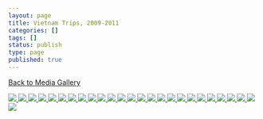 ```yaml
---
layout: page
title: Vietnam Trips, 2009-2011
categories: []
tags: []
status: publish
type: page
published: true
---
```

<p><a title="Gallery" href="/media/">Back to Media Gallery</a></p>
<!-- Darkbox -->
<div class="darkbox">
<a href="http://vietnamvac.isamonkey.org/gallery/vietnam-2009-2011/boat-on-halong.jpg" data-darkbox="vietnam-2009-2011">
  <img src="http://vietnamvac.isamonkey.org/gallery/vietnam-2009-2011/thumbs/boat-on-halong.jpg" />
</a>
<a href="http://vietnamvac.isamonkey.org/gallery/vietnam-2009-2011/dsc08398.jpg" data-darkbox="vietnam-2009-2011">
  <img src="http://vietnamvac.isamonkey.org/gallery/vietnam-2009-2011/thumbs/dsc08398.jpg" />
</a>
<a href="http://vietnamvac.isamonkey.org/gallery/vietnam-2009-2011/dsc09502.jpg" data-darkbox="vietnam-2009-2011">
  <img src="http://vietnamvac.isamonkey.org/gallery/vietnam-2009-2011/thumbs/dsc09502.jpg" />
</a>
<a href="http://vietnamvac.isamonkey.org/gallery/vietnam-2009-2011/dsc09504.jpg" data-darkbox="vietnam-2009-2011">
  <img src="http://vietnamvac.isamonkey.org/gallery/vietnam-2009-2011/thumbs/dsc09504.jpg" />
</a>
<a href="http://vietnamvac.isamonkey.org/gallery/vietnam-2009-2011/dsc_0103.jpg" data-darkbox="vietnam-2009-2011">
  <img src="http://vietnamvac.isamonkey.org/gallery/vietnam-2009-2011/thumbs/dsc_0103.jpg" />
</a>
<a href="http://vietnamvac.isamonkey.org/gallery/vietnam-2009-2011/dsc_0104.jpg" data-darkbox="vietnam-2009-2011">
  <img src="http://vietnamvac.isamonkey.org/gallery/vietnam-2009-2011/thumbs/dsc_0104.jpg" />
</a>
<a href="http://vietnamvac.isamonkey.org/gallery/vietnam-2009-2011/dsc_0107.jpg" data-darkbox="vietnam-2009-2011">
  <img src="http://vietnamvac.isamonkey.org/gallery/vietnam-2009-2011/thumbs/dsc_0107.jpg" />
</a>
<a href="http://vietnamvac.isamonkey.org/gallery/vietnam-2009-2011/dsc_0108.jpg" data-darkbox="vietnam-2009-2011">
  <img src="http://vietnamvac.isamonkey.org/gallery/vietnam-2009-2011/thumbs/dsc_0108.jpg" />
</a>
<a href="http://vietnamvac.isamonkey.org/gallery/vietnam-2009-2011/dsc_0109.jpg" data-darkbox="vietnam-2009-2011">
  <img src="http://vietnamvac.isamonkey.org/gallery/vietnam-2009-2011/thumbs/dsc_0109.jpg" />
</a>
<a href="http://vietnamvac.isamonkey.org/gallery/vietnam-2009-2011/dsc_0124.jpg" data-darkbox="vietnam-2009-2011">
  <img src="http://vietnamvac.isamonkey.org/gallery/vietnam-2009-2011/thumbs/dsc_0124.jpg" />
</a>
<a href="http://vietnamvac.isamonkey.org/gallery/vietnam-2009-2011/dsc_0168.jpg" data-darkbox="vietnam-2009-2011">
  <img src="http://vietnamvac.isamonkey.org/gallery/vietnam-2009-2011/thumbs/dsc_0168.jpg" />
</a>
<a href="http://vietnamvac.isamonkey.org/gallery/vietnam-2009-2011/ha-long-bay.jpg" data-darkbox="vietnam-2009-2011">
  <img src="http://vietnamvac.isamonkey.org/gallery/vietnam-2009-2011/thumbs/ha-long-bay.jpg" />
</a>
<a href="http://vietnamvac.isamonkey.org/gallery/vietnam-2009-2011/p1080290.jpg" data-darkbox="vietnam-2009-2011">
  <img src="http://vietnamvac.isamonkey.org/gallery/vietnam-2009-2011/thumbs/p1080290.jpg" />
</a>
<a href="http://vietnamvac.isamonkey.org/gallery/vietnam-2009-2011/p1080313.jpg" data-darkbox="vietnam-2009-2011">
  <img src="http://vietnamvac.isamonkey.org/gallery/vietnam-2009-2011/thumbs/p1080313.jpg" />
</a>
<a href="http://vietnamvac.isamonkey.org/gallery/vietnam-2009-2011/p1080326.jpg" data-darkbox="vietnam-2009-2011">
  <img src="http://vietnamvac.isamonkey.org/gallery/vietnam-2009-2011/thumbs/p1080326.jpg" />
</a>
<a href="http://vietnamvac.isamonkey.org/gallery/vietnam-2009-2011/p1080327.jpg" data-darkbox="vietnam-2009-2011">
  <img src="http://vietnamvac.isamonkey.org/gallery/vietnam-2009-2011/thumbs/p1080327.jpg" />
</a>
<a href="http://vietnamvac.isamonkey.org/gallery/vietnam-2009-2011/p1090808.jpg" data-darkbox="vietnam-2009-2011">
  <img src="http://vietnamvac.isamonkey.org/gallery/vietnam-2009-2011/thumbs/p1090808.jpg" />
</a>
<a href="http://vietnamvac.isamonkey.org/gallery/vietnam-2009-2011/p1150660.jpg" data-darkbox="vietnam-2009-2011">
  <img src="http://vietnamvac.isamonkey.org/gallery/vietnam-2009-2011/thumbs/p1150660.jpg" />
</a>
<a href="http://vietnamvac.isamonkey.org/gallery/vietnam-2009-2011/p1210369.jpg" data-darkbox="vietnam-2009-2011">
  <img src="http://vietnamvac.isamonkey.org/gallery/vietnam-2009-2011/thumbs/p1210369.jpg" />
</a>
<a href="http://vietnamvac.isamonkey.org/gallery/vietnam-2009-2011/p1210584.jpg" data-darkbox="vietnam-2009-2011">
  <img src="http://vietnamvac.isamonkey.org/gallery/vietnam-2009-2011/thumbs/p1210584.jpg" />
</a>
<a href="http://vietnamvac.isamonkey.org/gallery/vietnam-2009-2011/p1210600.jpg" data-darkbox="vietnam-2009-2011">
  <img src="http://vietnamvac.isamonkey.org/gallery/vietnam-2009-2011/thumbs/p1210600.jpg" />
</a>
<a href="http://vietnamvac.isamonkey.org/gallery/vietnam-2009-2011/p1210602.jpg" data-darkbox="vietnam-2009-2011">
  <img src="http://vietnamvac.isamonkey.org/gallery/vietnam-2009-2011/thumbs/p1210602.jpg" />
</a>
<a href="http://vietnamvac.isamonkey.org/gallery/vietnam-2009-2011/p1210613.jpg" data-darkbox="vietnam-2009-2011">
  <img src="http://vietnamvac.isamonkey.org/gallery/vietnam-2009-2011/thumbs/p1210613.jpg" />
</a>
<a href="http://vietnamvac.isamonkey.org/gallery/vietnam-2009-2011/p1210624.jpg" data-darkbox="vietnam-2009-2011">
  <img src="http://vietnamvac.isamonkey.org/gallery/vietnam-2009-2011/thumbs/p1210624.jpg" />
</a>
<a href="http://vietnamvac.isamonkey.org/gallery/vietnam-2009-2011/p1210636.jpg" data-darkbox="vietnam-2009-2011">
  <img src="http://vietnamvac.isamonkey.org/gallery/vietnam-2009-2011/thumbs/p1210636.jpg" />
</a>
<a href="http://vietnamvac.isamonkey.org/gallery/vietnam-2009-2011/p1210637.jpg" data-darkbox="vietnam-2009-2011">
  <img src="http://vietnamvac.isamonkey.org/gallery/vietnam-2009-2011/thumbs/p1210637.jpg" />
</a>

</div>
<!-- End darkbox -->